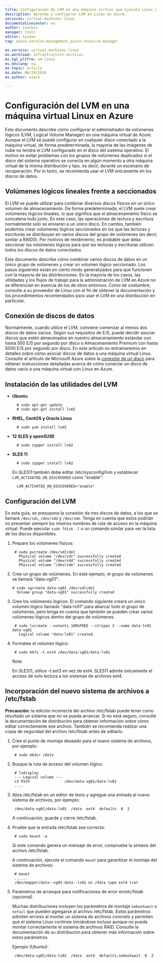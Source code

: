 ```yaml
---
title: Configuración de LVM en una máquina virtual que ejecuta Linux | Microsoft Docs
description: Aprenda a configurar LVM en Linux en Azure.
services: virtual-machines-linux
documentationcenter: na
author: szarkos
manager: timlt
editor: tysonn
tag: azure-service-management,azure-resource-manager

ms.service: virtual-machines-linux
ms.workload: infrastructure-services
ms.tgt_pltfrm: vm-linux
ms.devlang: na
ms.topic: article
ms.date: 08/24/2016
ms.author: szark

---
```

# Configuración del LVM en una máquina virtual Linux en Azure
Este documento describe cómo configurar el administrador de volúmenes lógicos (LVM, Logical Volume Manager) en una máquina virtual de Azure. Aunque el LVM se puede configurar en cualquier disco conectado a la máquina virtual, de forma predeterminada, la mayoría de las imágenes de nube no tendrá el LVM configurado en el disco del sistema operativo. El motivo es evitar problemas con los grupos de volúmenes duplicados si el disco del sistema operativo se conecta en algún momento a otra máquina virtual de la misma distribución y tipo, es decir, durante un escenario de recuperación. Por lo tanto, se recomienda usar el LVM únicamente en los discos de datos.

## Volúmenes lógicos lineales frente a seccionados
El LVM se puede utilizar para combinar diversos discos físicos en un único volumen de almacenamiento. De forma predeterminada, el LVM suele crear volúmenes lógicos lineales, lo que significa que el almacenamiento físico se concatena todo junto. En este caso, las operaciones de lectura y escritura normalmente solo se enviarán a un único disco. En cambio, también podemos crear volúmenes lógicos seccionados en los que las lecturas y escrituras se distribuyan en varios discos del grupo de volúmenes (es decir, similar a RAID0). Por motivos de rendimiento, es probable que deba seccionar los volúmenes lógicos para que las lecturas y escrituras utilicen todos los discos de datos conectados.

Este documento describe cómo combinar varios discos de datos en un único grupo de volúmenes y crear un volumen lógico seccionado. Los pasos siguientes están en cierto modo generalizados para que funcionen con la mayoría de las distribuciones. En la mayoría de los casos, las utilidades y los flujos de trabajo para la administración de LVM en Azure no se diferencian en esencia de los de otros entornos. Como de costumbre, consulte a su proveedor de Linux con el fin de obtener la documentación y los procedimientos recomendados para usar el LVM en una distribución en particular.

## Conexión de discos de datos
Normalmente, cuando utilice el LVM, conviene comenzar al menos dos discos de datos vacíos. Según sus requisitos de E/S, puede decidir asociar discos que estén almacenados en nuestro almacenamiento estándar con hasta 500 E/S por segundo por disco o Almacenamiento Premium con hasta 5000 E/S por segundo por disco. En este artículo no entramaremos en detalles sobre cómo asociar discos de datos a una máquina virtual Linux. Consulte el artículo de Microsoft Azure sobre la [conexión de un disco](virtual-machines-linux-add-disk.md) para obtener instrucciones detalladas acerca de cómo conectar un disco de datos vacío a una máquina virtual con Linux en Azure.

## Instalación de las utilidades del LVM
* **Ubuntu**
  
        # sudo apt-get update
        # sudo apt-get install lvm2
* **RHEL, CentOS y Oracle Linux**
  
        # sudo yum install lvm2
* **12 SLES y openSUSE**
  
        # sudo zypper install lvm2
* **SLES 11**
  
        # sudo zypper install lvm2
  
    En SLES11 también debe editar /etc/sysconfig/lvm y establecer `LVM_ACTIVATED_ON_DISCOVERED` como "enable":
  
        LVM_ACTIVATED_ON_DISCOVERED="enable" 

## Configuración del LVM
En esta guía, se presupone la conexión de tres discos de datos, a los que se llamará `/dev/sdc`, `/dev/sdd` y `/dev/sde`. Tenga en cuenta que estos podrían no presentar siempre los mismos nombres de ruta de acceso en la máquina virtual. Puede ejecutar `sudo fdisk -l` o un comando similar para ver la lista de los discos disponibles.

1. Prepare los volúmenes físicos:
   
        # sudo pvcreate /dev/sd[cde]
          Physical volume "/dev/sdc" successfully created
          Physical volume "/dev/sdd" successfully created
          Physical volume "/dev/sde" successfully created
2. Cree un grupo de volúmenes. En este ejemplo, el grupo de volúmenes se llamará "data-vg01":
   
       # sudo vgcreate data-vg01 /dev/sd[cde]
         Volume group "data-vg01" successfully created
3. Cree los volúmenes lógicos. El comando siguiente creará un único volumen lógico llamado "data-lv01" para abarcar todo el grupo de volúmenes, pero tenga en cuenta que también se pueden crear varios volúmenes lógicos dentro del grupo de volúmenes.
   
        # sudo lvcreate --extents 100%FREE --stripes 3 --name data-lv01 data-vg01
          Logical volume "data-lv01" created.
4. Formatee el volumen lógico.
   
        # sudo mkfs -t ext4 /dev/data-vg01/data-lv01
   
   > [!NOTE]
   > En SLES11, utilice -t ext3 en vez de ext4. SLES11 admite únicamente el acceso de solo lectura a los sistemas de archivos ext4.
   > 
   > 

## Incorporación del nuevo sistema de archivos a /etc/fstab
**Precaución:** la edición incorrecta del archivo /etc/fstab puede tener como resultado un sistema que no se pueda arrancar. Si no está seguro, consulte la documentación de distribución para obtener información sobre cómo editar correctamente ese archivo. También se recomienda realizar una copia de seguridad del archivo /etc/fstab antes de editarlo.

1. Cree el punto de montaje deseado para el nuevo sistema de archivos, por ejemplo:
   
        # sudo mkdir /data
2. Busque la ruta de acceso del volumen lógico.
   
        # lvdisplay
        --- Logical volume ---
        LV Path                /dev/data-vg01/data-lv01
        ....
3. Abra /etc/fstab en un editor de texto y agregue una entrada al nuevo sistema de archivos, por ejemplo:
   
        /dev/data-vg01/data-lv01  /data  ext4  defaults  0  2
   
    A continuación, guarde y cierre /etc/fstab.
4. Pruebe que la entrada /etc/fstab sea correcta:
   
        # sudo mount -a
   
    Si este comando genera un mensaje de error, compruebe la sintaxis del archivo /etc/fstab.
   
    A continuación, ejecute el comando `mount` para garantizar el montaje del sistema de archivos:
   
        # mount
        ......
        /dev/mapper/data--vg01-data--lv01 on /data type ext4 (rw)
5. Parámetros de arranque para notificaciones de error en/etc/fstab (opcional)
   
    Muchas distribuciones incluyen los parámetros de montaje `nobootwait` o `nofail` que pueden agregarse al archivo /etc/fstab. Estos parámetros admiten errores al montar un sistema de archivos concreto y permiten que el sistema Linux continúe iniciándose incluso aunque no pueda montar correctamente el sistema de archivos RAID. Consulte la documentación de su distribución para obtener más información sobre estos parámetros.
   
    Ejemplo (Ubuntu):
   
        /dev/data-vg01/data-lv01  /data  ext4  defaults,nobootwait  0  2

<!---HONumber=AcomDC_0831_2016-->